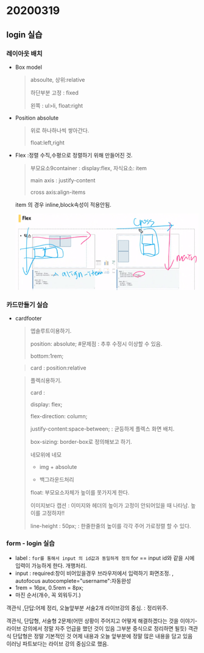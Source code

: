 # 20200319

## login 실습

### 레이아웃 배치

- Box model

  > absoulte, 상위:relative
  >
  > 하단부분 고정 :  fixed
  >
  > 왼쪽 : ul>li, float:right

- Position absolute

  > 위로 하나하나씩 쌓아간다.
  >
  > float:left,right

- Flex :정렬 수직,수평으로 정렬하기 위해 만들어진 것.

  > 부모요소9container : display:flex, 자식요소: item
  >
  > main axis : justify-content
  >
  > cross axis:align-items

  item 의 경우 inline,block속성이 적용안됨.  

  ![image-20200319112133151](assets/image-20200319112133151.png)

  

### 카드만들기 실습

- cardfooter 

  > 엡솔루트이용하기.
  >
  > position: absolute;  #문제점 : 추후 수정시 이상할 수 있음.
  >
  > bottom:1rem;

  >  card : position:relative

  > 플렉싀용하기.
  >
  > card : 
  >
  > display: flex;
  >
  > flex-direction: column;
  >
  > justify-content:space-between; : 균등하게  플렉스 화면 배치.
  >
  > box-sizing: border-box로 정의해보고 하기.
  >
  > 네모위에 네모
  >
  > - img  + absolute
  >
  > - 백그라운드처리
  >
  > float: 부모요소자체가 높이를 못가지게 한다.
  >
  > 이미지보다 캡션 :  이미지와 헤더의 높이가 고정이 안되어있을 때 나타남. 높이를 고정하자!!
  >
  > line-height : 50px; : 한줄한줄의 높이를 각각 주어 가로정렬 할 수 있다.

### form - login 실습

- label : `for를 통해서 input 의 id값과 동일하게 정의` for == input id와 같을 시에 입력이 가능하게 한다. 개행처리.
- input : required:창이 비어있을경우 브라우저에서 입력하기 화면조정. , autofocus autocomplete="username":자동완성
- 1rem = 16px, 0.5rem = 8px;
- 마진 순서(개수, 꼭 외워두기.)

객관식 ,단답:어제 정리, 오늘앞부분 서술2개 라이브강의 중심. : 정리위주.

객관식, 단답형, 서술형 2문제(어떤 상황이 주어지고 어떻게 해결하겠다는 것을 이야기-라이브 강의에서 정말 자주 언급을 했던 것이 있음 그부분 중식으로 정리하면 될듯) 객관식 단답형은 정말 기본적인 것 어제 내용과 오늘 앞부분에 정말 많은 내용을 담고 있음 이러닝 파트보다는 라이브 강의 중심으로 했음.